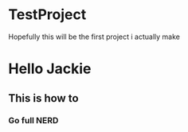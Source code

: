 # TestProject
Hopefully this will be the first project i actually make
<html>
  <body>
    <h1> Hello Jackie</h1>
    <h2>This is how to</h2>
    <h3> Go full NERD</h3>
  </body>
  </html>
